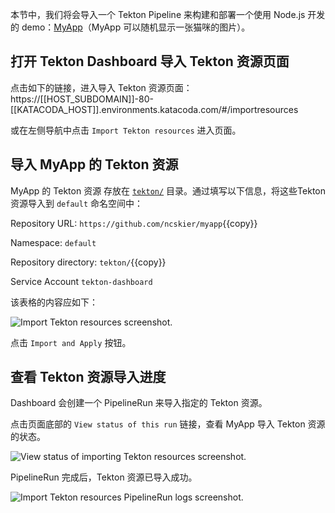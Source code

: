本节中，我们将会导入一个 Tekton Pipeline 来构建和部署一个使用 Node.js 开发的 demo：[MyApp](https://github.com/ncskier/myapp)（MyApp 可以随机显示一张猫咪的图片）。

## 打开 Tekton Dashboard 导入 Tekton 资源页面

点击如下的链接，进入导入 Tekton 资源页面：
https://[[HOST_SUBDOMAIN]]-80-[[KATACODA_HOST]].environments.katacoda.com/#/importresources

或在左侧导航中点击 `Import Tekton resources` 进入页面。

## 导入 MyApp 的 Tekton 资源

MyApp 的 Tekton 资源 存放在 [`tekton/`](https://github.com/ncskier/myapp/tree/master/tekton) 目录。通过填写以下信息，将这些Tekton资源导入到 `default` 命名空间中：

Repository URL: `https://github.com/ncskier/myapp`{{copy}}

Namespace: `default`

Repository directory: `tekton/`{{copy}}

Service Account `tekton-dashboard`

该表格的内容应如下：

![Import Tekton resources screenshot.](https://raw.githubusercontent.com/ncskier/katacoda/master/tekton-dashboard/images/import-tekton-resources.png)

点击 `Import and Apply` 按钮。

## 查看 Tekton 资源导入进度

Dashboard 会创建一个 PipelineRun 来导入指定的 Tekton 资源。

点击页面底部的 `View status of this run` 链接，查看 MyApp 导入 Tekton 资源的状态。

![View status of importing Tekton resources screenshot.](https://raw.githubusercontent.com/ncskier/katacoda/master/tekton-dashboard/images/view-status-of-pipeline0.png)

PipelineRun 完成后，Tekton 资源已导入成功。

![Import Tekton resources PipelineRun logs screenshot.](https://raw.githubusercontent.com/ncskier/katacoda/master/tekton-dashboard/images/import-pipelinerun-logs.png)
